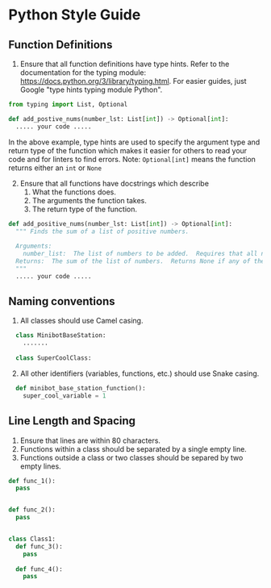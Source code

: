 # Python Style Guide
## Function Definitions
1. Ensure that all function definitions have type hints.  Refer to the documentation for the typing module: https://docs.python.org/3/library/typing.html.  For easier guides, just Google "type hints typing module Python".
```python
from typing import List, Optional

def add_postive_nums(number_lst: List[int]) -> Optional[int]:
  ..... your code .....
```
In the above example, type hints are used to specify the argument type and return type of the function which makes it easier for others to read your code and for linters to find errors.  Note: `Optional[int]` means the function returns either an `int` or `None`

2.  Ensure that all functions have docstrings which describe 
    1. What the functions does.
    2. The arguments the function takes. 
    3. The return type of the function.
```python
def add_positive_nums(number_lst: List[int]) -> Optional[int]:
  """ Finds the sum of a list of positive numbers.  
  
  Arguments:
    number_list:  The list of numbers to be added.  Requires that all numbers must be positive.
  Returns:  The sum of the list of numbers.  Returns None if any of the numbers are negative. 
  """
  ..... your code .....
```

## Naming conventions
1. All classes should use Camel casing. 
```python
  class MinibotBaseStation:
    .......
    
  class SuperCoolClass:
```
2. All other identifiers (variables, functions, etc.) should use Snake casing.  
```python
  def minibot_base_station_function():
    super_cool_variable = 1
```
## Line Length and Spacing
1. Ensure that lines are within 80 characters.
2. Functions within a class should be separated by a single empty line.
3. Functions outside a class or two classes should be separed by two empty lines.
```python
def func_1():
  pass


def func_2():
  pass


class Class1:
  def func_3():
    pass
  
  def func_4():
    pass
```
